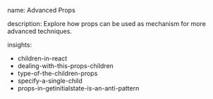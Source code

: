 name: Advanced Props

description: Explore how props can be used as mechanism for more advanced techniques.

insights:
  - children-in-react
  - dealing-with-this-props-children
  - type-of-the-children-props
  - specify-a-single-child
  - props-in-getinitialstate-is-an-anti-pattern
 
